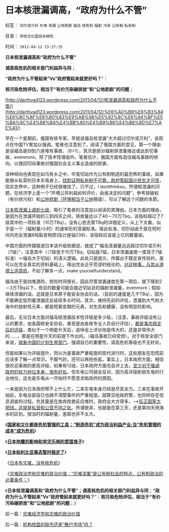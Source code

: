 # 日本核泄漏调高，“政府为什么不管”

标签： `切尔诺贝利` `东电` `泄漏` `公地悲剧` `福岛` `核危机` `辐射` `污染` `公有制` `私有制` 

目录： `传统文化国民劣根性`

时间： `2011-04-12 23:27:15`

**日本核泄漏调高和“政府为什么不管”**

**调高核危机的相关部门利益异与同**；

**“政府为什么不管起来”Vs“政府管起来就更好吗？**”｜

**核污染危险评估，相当于“有价污染碳排放”和“公地悲剧”的问题**；

[http://darthvad123.wordpress.com/2011/04/12/核泄漏调高和政府为什么不管/](http://darthvad123.wordpress.com/2011/04/12/%E6%A0%B8%E6%B3%84%E6%BC%8F%E8%B0%83%E9%AB%98%E5%92%8C%E6%94%BF%E5%BA%9C%E4%B8%BA%E4%BB%80%E4%B9%88%E4%B8%8D%E7%AE%A1/)

早在一个星期前，俄国有核专家，早就说福岛核泄漏“大大超过切尔诺贝利”，该观点在中国TV里加以强调。笔者也注意到了。阅读了俄国方面的意见，第一个理由是说福岛是四到六座堆有事故，（6>1），其次是部分辐射排泄量接近或达到切事故，evenmore。除了技术性理由外，笔者估计，俄国方面有高估福岛事故的倾向，以挽回切站事故对俄国社会主义事业造成的损害。

该种倾向也表现在如乌有乡之中，毕竟切站作为公有制制造的最恐怖的事故，如果能够从私营的日本东电身上，[找到证明私有制不可靠，政府管起国计民生才可信](../../../2009/1/7/威权万能论，肆虐中国2000年的条件反射.md)，现实世界中，这种例子已经很难找了。只不过，I dontthinkso。所谓核泄漏的问题，在经济学上是一个“环境公共利益如何评价，由谁决定的问题”，参考排碳权（有价排污权）和[公地悲剧（环境相当于公地](../../../2010/8/10/罗马公地悲剧和贵族特权，和国有资产流失.md)租值），可以了解这个问题的本质。

[日本核泄漏上调到七级](../../../2011/3/17/日本和利比亚快没戏看了.md)，吸引了笔者的注意加以阅读的其理由。日本方面的理由，是因为在泄漏开始的三到四天之间，排放量达以了40－70万Tbq，该指标超过了7级其中的一项标准（10万TBq）。没有心思去管TBq的详细定义，从上下文看，似乎是一个（辐射量/小时）的速率形的泄漏标准。按此标准，切尔站由于是在短时间内完全泄漏8吨裂变物质(估计是铀238)，该指标应该是上亿的数量级。

中国方面的传媒报道日本该升级依据说，就成了“福岛泄漏量远远超过切尔诺贝利（7级）”，注意其中（（7级低于10万TBq，切站是7级，日本泄漏速度一度高于7级标准）＝福岛大于切站）的语义逻辑。此处只是提示，传媒出于既定宣传目的，是可以在完全真实的资料基础上，得出完全近乎荒谬的结论的。[对这种事，与其从道德上评高低](../../../2010/11/11/林语堂：利益是平民的利益，道德是统治阶级的道德.md)，不如了解多一点，make yourselfunderstand。

福岛由于是四堆遇险，抢险时间很长，因此尽管泄漏速度在第一周后，就下降到2－3万TBq以下，但总的数量可能会接近切站总的辐射泄漏量，evenmore；假如继续泄漏的话。这就是日本原子能安全协会的话，（目前的速度是几千TBq），因为不能确定低剂量泄漏还会延续多长时间。其次，维持先前的评估，泄漏到大气和大海中的放射性元素，都是短衰变期的元素，对生态和健康，没有明显的影响。

最后，无论日本方面对福岛核泄漏技术性评级是多少级，（注意，事故评级没有公认的要求，由各国核安全协会，甚至是由各核专业人员自行评估），[都是事态稳定后的评级](../../../2011/3/20/日本有灾难，没有核危机.md)，类似于一个明星升天后，追悼会上评论他是伟大的，还是非常伟大的……，那是在明星升天的前提下作出的。（福岛事故已经受控）。对于核安全部门来说，[就象中国的计划生育部门](../../../2011/1/22/计划生育荒谬绝伦.md)，强调自已的重要性，调高危机等级也不无好处。

但是如果以为评级提升，而以为是事故严重程度的现代进行时，这些朋友在恐慌前应该多了解一点常识。不服气的，还可以再抢些盐。事实上，日本政府方面，相信很欢迎事故的更高评级，如果有12级，日本政府方面也会评上去，[至少对于强调政府的权力地位本身，很有好处](http://blog.sina.com.cn/s/blog_5563a64d0100gfpk.html)。但东电公司就会反对，因为高评级削弱东电的行业地位，这也是东电从一开始时不愿意求助政府的原因。

一来是因为日本政府帮不上什么忙，二来东电本身已经是尽其全力，三来在事故开始前，东电总部自已也搞不清楚事件的严重程度。就算交给政府管，也同样存在信息调查的过程。充其量是在放弃抢救反应堆时，政府会大方得多，——>[反正国家大把钱。这就是私营和公营不同之处](../../../2010/12/31/经济学的（短缺原理＝进化论＋边际繁殖原理）.md)。所谓放弃，也就是在第三天，还是第四天用海水的区别。按当时的辐射量，差距也并不太大。

《[**国家和文化都是危机管理的工具；“制造危机”成为政治利益产业;当“危机管理的成本”成为危机**](../../../2011/1/8/当“居安思危”成为陋习.md)》

《[**日本地震的影响和幸灾乐祸的爱国鬼子**](../../../2011/3/14/日本地震的影响和幸灾乐祸的爱国鬼子.md)》

《[**日本和利比亚事态暂时稳定了**](../../../2011/3/17/日本和利比亚快没戏看了.md)》

《[日本有灾难，没有核危机](../../../2011/3/20/日本有灾难，没有核危机.md)》

《[灾难政治学和灾难的政治价值；“灾难深重”是公有制社会的特点，公有制政治的必要条件；](../../../2011/4/12/灾难经济学和灾难的政治价值.md)》

《**日本核泄漏调高和“政府为什么不管”；调高核危机的相关部门利益异与同**；**“政府为什么不管起来”Vs“政府管起来就更好吗？**”｜**核污染危险评估，相当于“有价污染碳排放”和“公地悲剧”的问题**；》



前一篇：[灾难经济学和灾难的政治价值](../../../2011/4/12/灾难经济学和灾难的政治价值.md)

后一篇：[机构控盘的股市还是“散户市场”吗？](../../../2011/4/13/机构控盘的股市还是“散户市场”吗？.md)